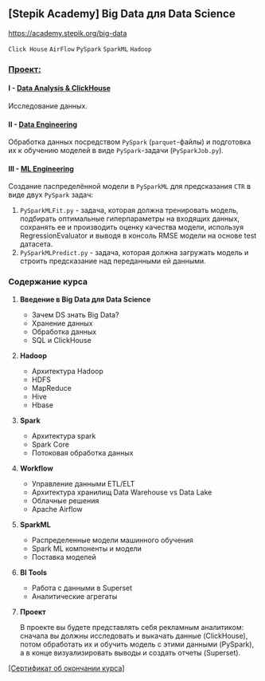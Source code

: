 ## [Stepik Academy] Big Data для Data Science
https://academy.stepik.org/big-data

`Click House` `AirFlow` `PySpark` `SparkML` `Hadoop`

### [Проект:](_Project)


#### I - [Data Analysis & ClickHouse](_Project/1_DA_ClickHouse/)
Исследование данных. 

#### II - [Data Engineering](_Project/2_Data_Engineering)
Обработка данных посредством `PySpark` (`parquet`-файлы) и подготовка их к обучению моделей в виде `PySpark`-задачи (`PySparkJob.py`).

####  III - [ML Engineering](_Project/3_ML_Engineering)
Cоздание паспределённой модели в `PySparkML` для предсказания `CTR` в виде двух `PySpark` задач:
1. `PySparkMLFit.py` - задача, которая должна тренировать модель, подбирать оптимальные гиперпараметры на входящих данных, 
сохранять ее и производить оценку качества модели, используя RegressionEvaluator и выводя в консоль RMSE модели на основе test датасета.
2. `PySparkMLPredict.py` - задача, которая должна загружать модель и строить предсказание над переданными ей данными.

### Содержание курса

1. **Введение в Big Data для Data Science**
    - Зачем DS знать Big Data?
    - Хранение данных
    - Обработка данных
    - SQL и ClickHouse

2. **Hadoop**
    - Архитектура Hadoop
    - HDFS
    - MapReduce
    - Hive
    - Hbase

3. **Spark**
    - Архитектура spark
    - Spark Core
    - Потоковая обработка данных

4. **Workflow**
    - Управление данными ETL/ELT
    - Архитектура хранилищ Data Warehouse vs Data Lake
    - Облачные решения
    - Apache Airflow

5. **SparkML**
    - Распределенные модели машинного обучения
    - Spark ML компоненты и модели
    - Поставка моделей

6. **BI Tools**
    - Работа с данными в Superset
    - Аналитические агрегаты

7. **Проект**

    В проекте вы будете представлять себя рекламным аналитиком: сначала вы должны исследовать и выкачать данные (ClickHouse),
потом обработать их и обучить модель с этими данными (PySpark), а в конце визуализировать выводы и создать отчеты (Superset).

<a href="https://stepik.org/cert/797811">[Сертификат об окончании курса]</a>
